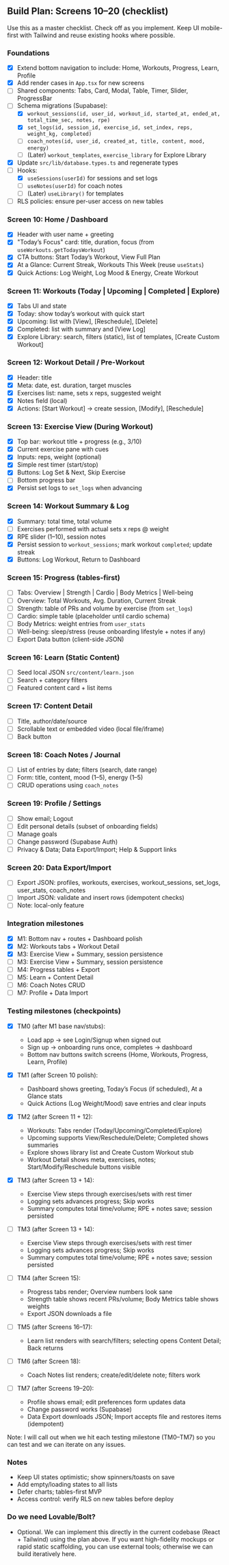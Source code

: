 ## Build Plan: Screens 10–20 (checklist)

Use this as a master checklist. Check off as you implement. Keep UI mobile-first with Tailwind and reuse existing hooks where possible.

### Foundations
- [x] Extend bottom navigation to include: Home, Workouts, Progress, Learn, Profile
- [x] Add render cases in `App.tsx` for new screens
- [ ] Shared components: Tabs, Card, Modal, Table, Timer, Slider, ProgressBar
- [ ] Schema migrations (Supabase):
  - [x] `workout_sessions(id, user_id, workout_id, started_at, ended_at, total_time_sec, notes, rpe)`
  - [x] `set_logs(id, session_id, exercise_id, set_index, reps, weight_kg, completed)`
  - [ ] `coach_notes(id, user_id, created_at, title, content, mood, energy)`
  - [ ] (Later) `workout_templates`, `exercise_library` for Explore Library
- [x] Update `src/lib/database.types.ts` and regenerate types
- [ ] Hooks:
  - [x] `useSessions(userId)` for sessions and set logs
  - [ ] `useNotes(userId)` for coach notes
  - [ ] (Later) `useLibrary()` for templates
- [ ] RLS policies: ensure per-user access on new tables

### Screen 10: Home / Dashboard
- [x] Header with user name + greeting
- [x] "Today’s Focus" card: title, duration, focus (from `useWorkouts.getTodaysWorkout`)
- [x] CTA buttons: Start Today’s Workout, View Full Plan
- [x] At a Glance: Current Streak, Workouts This Week (reuse `useStats`)
- [x] Quick Actions: Log Weight, Log Mood & Energy, Create Workout

### Screen 11: Workouts (Today | Upcoming | Completed | Explore)
- [x] Tabs UI and state
- [x] Today: show today’s workout with quick start
- [x] Upcoming: list with [View], [Reschedule], [Delete]
- [x] Completed: list with summary and [View Log]
- [x] Explore Library: search, filters (static), list of templates, [Create Custom Workout]

### Screen 12: Workout Detail / Pre-Workout
- [x] Header: title
- [x] Meta: date, est. duration, target muscles
- [x] Exercises list: name, sets x reps, suggested weight
- [x] Notes field (local)
- [x] Actions: [Start Workout] → create session, [Modify], [Reschedule]

### Screen 13: Exercise View (During Workout)
- [x] Top bar: workout title + progress (e.g., 3/10)
- [x] Current exercise pane with cues
- [x] Inputs: reps, weight (optional)
- [x] Simple rest timer (start/stop)
- [x] Buttons: Log Set & Next, Skip Exercise
- [ ] Bottom progress bar
- [x] Persist set logs to `set_logs` when advancing

### Screen 14: Workout Summary & Log
- [x] Summary: total time, total volume
- [ ] Exercises performed with actual sets x reps @ weight
- [x] RPE slider (1–10), session notes
- [x] Persist session to `workout_sessions`; mark workout `completed`; update streak
- [x] Buttons: Log Workout, Return to Dashboard

### Screen 15: Progress (tables-first)
- [ ] Tabs: Overview | Strength | Cardio | Body Metrics | Well-being
- [ ] Overview: Total Workouts, Avg. Duration, Current Streak
- [ ] Strength: table of PRs and volume by exercise (from `set_logs`)
- [ ] Cardio: simple table (placeholder until cardio schema)
- [ ] Body Metrics: weight entries from `user_stats`
- [ ] Well-being: sleep/stress (reuse onboarding lifestyle + notes if any)
- [ ] Export Data button (client-side JSON)

### Screen 16: Learn (Static Content)
- [ ] Seed local JSON `src/content/learn.json`
- [ ] Search + category filters
- [ ] Featured content card + list items

### Screen 17: Content Detail
- [ ] Title, author/date/source
- [ ] Scrollable text or embedded video (local file/iframe)
- [ ] Back button

### Screen 18: Coach Notes / Journal
- [ ] List of entries by date; filters (search, date range)
- [ ] Form: title, content, mood (1–5), energy (1–5)
- [ ] CRUD operations using `coach_notes`

### Screen 19: Profile / Settings
- [ ] Show email; Logout
- [ ] Edit personal details (subset of onboarding fields)
- [ ] Manage goals
- [ ] Change password (Supabase Auth)
- [ ] Privacy & Data; Data Export/Import; Help & Support links

### Screen 20: Data Export/Import
- [ ] Export JSON: profiles, workouts, exercises, workout_sessions, set_logs, user_stats, coach_notes
- [ ] Import JSON: validate and insert rows (idempotent checks)
- [ ] Note: local-only feature

### Integration milestones
- [x] M1: Bottom nav + routes + Dashboard polish
- [x] M2: Workouts tabs + Workout Detail
- [x] M3: Exercise View + Summary, session persistence
- [ ] M3: Exercise View + Summary, session persistence
- [ ] M4: Progress tables + Export
- [ ] M5: Learn + Content Detail
- [ ] M6: Coach Notes CRUD
- [ ] M7: Profile + Data Import

### Testing milestones (checkpoints)
- [x] TM0 (after M1 base nav/stubs):
  - Load app → see Login/Signup when signed out
  - Sign up → onboarding runs once, completes → dashboard
  - Bottom nav buttons switch screens (Home, Workouts, Progress, Learn, Profile)

- [x] TM1 (after Screen 10 polish):
  - Dashboard shows greeting, Today’s Focus (if scheduled), At a Glance stats
  - Quick Actions (Log Weight/Mood) save entries and clear inputs

- [x] TM2 (after Screen 11 + 12):
  - Workouts: Tabs render (Today/Upcoming/Completed/Explore)
  - Upcoming supports View/Reschedule/Delete; Completed shows summaries
  - Explore shows library list and Create Custom Workout stub
  - Workout Detail shows meta, exercises, notes; Start/Modify/Reschedule buttons visible

- [x] TM3 (after Screen 13 + 14):
  - Exercise View steps through exercises/sets with rest timer
  - Logging sets advances progress; Skip works
  - Summary computes total time/volume; RPE + notes save; session persisted

- [ ] TM3 (after Screen 13 + 14):
  - Exercise View steps through exercises/sets with rest timer
  - Logging sets advances progress; Skip works
  - Summary computes total time/volume; RPE + notes save; session persisted

- [ ] TM4 (after Screen 15):
  - Progress tabs render; Overview numbers look sane
  - Strength table shows recent PRs/volume; Body Metrics table shows weights
  - Export JSON downloads a file

- [ ] TM5 (after Screens 16–17):
  - Learn list renders with search/filters; selecting opens Content Detail; Back returns

- [ ] TM6 (after Screen 18):
  - Coach Notes list renders; create/edit/delete note; filters work

- [ ] TM7 (after Screens 19–20):
  - Profile shows email; edit preferences form updates data
  - Change password works (Supabase)
  - Data Export downloads JSON; Import accepts file and restores items (idempotent)

Note: I will call out when we hit each testing milestone (TM0–TM7) so you can test and we can iterate on any issues.

### Notes
- Keep UI states optimistic; show spinners/toasts on save
- Add empty/loading states to all lists
- Defer charts; tables-first MVP
- Access control: verify RLS on new tables before deploy

### Do we need Lovable/Bolt?
- Optional. We can implement this directly in the current codebase (React + Tailwind) using the plan above. If you want high-fidelity mockups or rapid static scaffolding, you can use external tools; otherwise we can build iteratively here.